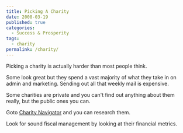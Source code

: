 ```yaml
---
title: Picking A Charity
date: 2008-03-19
published: true
categories:
  - Success & Prosperity
tags:
  - charity
permalink: /charity/
---
```

Picking a charity is actually harder than most people think.

Some look great but they spend a vast majority of what they take in on admin and marketing. Sending out all that weekly mail is expensive.

Some charities are private and you can't find out anything about them really, but the public ones you can.

Goto [Charity Navigator](https://www.charitynavigator.org/discover-charities/) and you can research them.

Look for sound fiscal management by looking at their financial metrics.